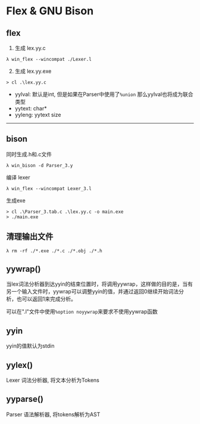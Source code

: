 # Flex & GNU Bison


## flex

1. 生成 lex.yy.c
```
λ win_flex --wincompat ./Lexer.l
```

2. 生成 lex.yy.exe
```
> cl .\lex.yy.c
```

- yylval: 默认是int, 但是如果在Parser中使用了`%union` 那么yylval也将成为联合类型
- yytext: char*
- yyleng: yytext size

---

## bison

同时生成.h和.c文件
```
λ win_bison -d Parser_3.y
```

编译 lexer
```
λ win_flex --wincompat Lexer_3.l
```

生成exe
```
> cl .\Parser_3.tab.c .\lex.yy.c -o main.exe
> ./main.exe
```


## 清理输出文件
```
λ rm -rf ./*.exe ./*.c ./*.obj ./*.h
```

## yywrap()

当lex词法分析器到达yyin的结束位置时，将调用yywrap，这样做的目的是，当有另一个输入文件时，yywrap可以调整yyin的值，并通过返回0继续开始词法分析，也可以返回1来完成分析。

可以在".l"文件中使用`%option noyywrap`来要求不使用yywrap函数

## yyin

yyin的值默认为stdin

## yylex()

Lexer 词法分析器, 将文本分析为Tokens

## yyparse()

Parser 语法解析器, 将tokens解析为AST